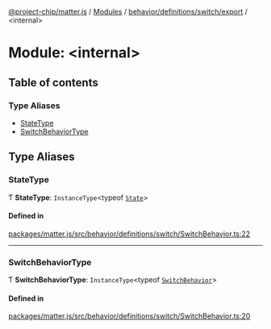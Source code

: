 [@project-chip/matter.js](../README.md) / [Modules](../modules.md) / [behavior/definitions/switch/export](behavior_definitions_switch_export.md) / \<internal\>

# Module: \<internal\>

## Table of contents

### Type Aliases

- [StateType](behavior_definitions_switch_export._internal_.md#statetype)
- [SwitchBehaviorType](behavior_definitions_switch_export._internal_.md#switchbehaviortype)

## Type Aliases

### StateType

Ƭ **StateType**: `InstanceType`\<typeof [`State`](../classes/behavior_definitions_switch_export.SwitchServer.md#state-1)\>

#### Defined in

[packages/matter.js/src/behavior/definitions/switch/SwitchBehavior.ts:22](https://github.com/project-chip/matter.js/blob/3adaded6/packages/matter.js/src/behavior/definitions/switch/SwitchBehavior.ts#L22)

___

### SwitchBehaviorType

Ƭ **SwitchBehaviorType**: `InstanceType`\<typeof [`SwitchBehavior`](behavior_definitions_switch_export.md#switchbehavior)\>

#### Defined in

[packages/matter.js/src/behavior/definitions/switch/SwitchBehavior.ts:20](https://github.com/project-chip/matter.js/blob/3adaded6/packages/matter.js/src/behavior/definitions/switch/SwitchBehavior.ts#L20)
